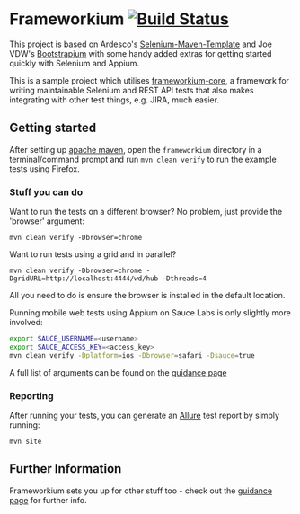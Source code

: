 Frameworkium [![Build Status][status-svg]][status]
==================================================

This project is based on Ardesco's [Selenium-Maven-Template][ardesco] and 
Joe VDW's [Bootstrapium][bootstrapium] with some handy added extras for getting 
started quickly with Selenium and Appium.

This is a sample project which utilises [frameworkium-core][frameworkium-core], 
a framework for writing maintainable Selenium and REST API tests that also makes 
integrating with other test things, e.g. JIRA, much easier.

## Getting started

After setting up [apache maven][mvn], open the `frameworkium` directory in a 
terminal/command prompt and run `mvn clean verify` to run the example tests using Firefox.

### Stuff you can do

Want to run the tests on a different browser?
No problem, just provide the 'browser' argument:

```
mvn clean verify -Dbrowser=chrome 
```

Want to run tests using a grid and in parallel?
```
mvn clean verify -Dbrowser=chrome -DgridURL=http://localhost:4444/wd/hub -Dthreads=4
```

All you need to do is ensure the browser is installed in the default location.

Running mobile web tests using Appium on Sauce Labs is only slightly more involved:

```bash
export SAUCE_USERNAME=<username>
export SAUCE_ACCESS_KEY=<access_key>
mvn clean verify -Dplatform=ios -Dbrowser=safari -Dsauce=true 
```

A full list of arguments can be found on the [guidance page](http://frameworkium.github.io/frameworkium/)

### Reporting

After running your tests, you can generate an [Allure][allure] test report by simply running:

```
mvn site 
```

## Further Information

Frameworkium sets you up for other stuff too - check out the [guidance page](http://frameworkium.github.io/frameworkium/) for further info.

[status-svg]: https://travis-ci.org/Frameworkium/frameworkium.svg?branch=master
[status]: https://travis-ci.org/Frameworkium/frameworkium
[ardesco]: https://github.com/Ardesco/Selenium-Maven-Template
[bootstrapium]: https://github.com/jvanderwee/bootstrapium
[mvn]: https://maven.apache.org/download.cgi
[frameworkium-core]: https://github.com/Frameworkium/frameworkium-core
[allure]: http://allure.qatools.ru
[wiki]: http://frameworkium.github.io/frameworkium
